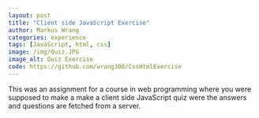 ```yaml
---
layout: post
title: "Client side JavaScript Exercise"
author: Markus Wrang
categories: experience
tags: [JavaScript, html, css]
image: /img/Quiz.JPG
image_alt: Quiz Exercise
code: https://github.com/wrang308/CssHtmlExercise
---
```

This was an assignment for a course in web programming where you were supposed to
make a make a client side JavaScript quiz were the answers and questions are
fetched from a server.
